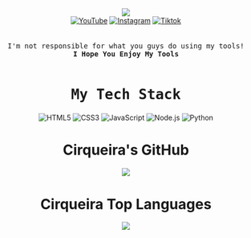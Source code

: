 <div align="center">
 <img src="https://readme-typing-svg.herokuapp.com/?font=monospace&duration=1240&pause=2800&color=ffff&center=true&width=600&lines=I+Love+security;I+Love+programming;I+Love+cats;I+Love+you+too+<3">
</div>

<div align="center">
  <div>
    <a href="https://www.youtube.com/@cirqueiradev"><img src="https://img.shields.io/badge/YouTube-FF0000?style=for-the-badge&logo=youtube&logoColor=white" alt="YouTube"></a>
    <a href="https://www.instagram.com/cirqueirax/"><img src="https://img.shields.io/badge/Instagram-E4405F?style=for-the-badge&logo=instagram&logoColor=white" alt="Instagram"></a>
    <a href="https://tiktok.com/@cirqueiradev"><img src="https://img.shields.io/badge/TikTok-000000?style=for-the-badge&logo=tiktok&logoColor=white" alt="Tiktok"></a>
  </div>
</div>

<br>

<div align="center">
 <br>
 <samp>
   <div>I'm not responsible for what you guys do using my tools!</div>
 <b>I Hope You Enjoy My Tools</b>
 <br>
 </samp>
</div>

<br>

<div align="center">
 <samp><h1> My Tech Stack </h1></samp>
</div>

<div align="center">
  <img align="center" alt="HTML5" src="https://img.shields.io/badge/HTML5-E34F26?style=for-the-badge&logo=html5&logoColor=white" />
  <img align="center" alt="CSS3" src="https://img.shields.io/badge/CSS3-1572B6?style=for-the-badge&logo=css3&logoColor=white" />
  <img align="center" alt="JavaScript" src="https://img.shields.io/badge/JavaScript-F7DF1E?style=for-the-badge&logo=javascript&logoColor=black" />
  <img align="center" alt="Node.js" src="https://img.shields.io/badge/Node.js-43853D?style=for-the-badge&logo=node.js&logoColor=white" />
  <img align="center" alt="Python" src="https://img.shields.io/badge/Python-14354C?style=for-the-badge&logo=python&logoColor=white" />
 
</div>


<div align="center">
  <h1>Cirqueira's GitHub</h1>
  <div>
    <img src="https://github-readme-stats.vercel.app/api?username=CirqueiraDev&show_icons=false&theme=tokyonight">
  </div>
</div>

<div align="center">
  <h1>Cirqueira Top Languages</h1>
  <div>
    <img src="https://github-readme-stats.vercel.app/api/top-langs/?username=CirqueiraDev&layout=compact&theme=tokyonight">
  </div>
</div>

